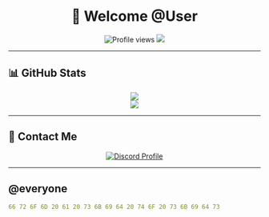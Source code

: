 <h1 align="center">👋 Welcome @User</h1>

<p align="center">
  <img src="https://komarev.com/ghpvc/?username=hebmqt&label=Profile+Views" alt="Profile views" />
  <img src="https://img.shields.io/github/followers/hebmqt?label=Followers&style=social" />
</p>

---

## 📊 GitHub Stats

<p align="center">
  <img src="https://github-readme-stats.vercel.app/api?username=hebmqt&show_icons=true&theme=tokyonight" />
  <br>
  <img src="https://github-readme-stats.vercel.app/api/top-langs/?username=hebmqt&layout=compact&theme=tokyonight" />
</p>

---

## 💬 Contact Me


<p align="center">
   <a href="https://discord.com/users/274714384423714816">
   <img src="https://lanyard-profile-readme.vercel.app/api/274714384423714816?bg=1f1f1f" alt="Discord Profile"/>
   </a>
</p>

---

## @everyone

```yaml
66 72 6F 6D 20 61 20 73 6B 69 64 20 74 6F 20 73 6B 69 64 73
```
